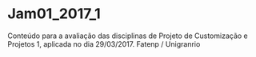 ﻿# Jam01_2017_1
Conteúdo para a avaliação das disciplinas de Projeto de Customização e Projetos 1, aplicada no dia 29/03/2017.
Fatenp / Unigranrio
